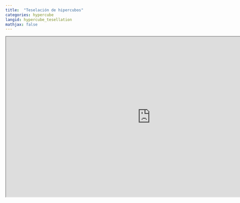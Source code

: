 ```yaml
---
title:  "Teselación de hipercubos"
categories: hypercube
langid: hypercube_tesellation
mathjax: false
---
```


<iframe width="900" height="500"
	src="https://www.youtube.com/embed/16DVJXYWa7U?rel=0">
</iframe>
